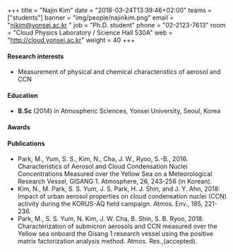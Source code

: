 +++
title = "Najin Kim"
date = "2018-03-24T13:39:46+02:00"
teams = ["students"]
banner = "img/people/najinkim.png"
email = "njkim@yonsei.ac.kr "
job = "Ph.D. student"
phone = "02-2123-7613"
room = "Cloud Physics Laboratory / Science Hall 530A"
web = "http://cloud.yonsei.ac.kr"
weight = 40
+++

#### Research interests
+ Measurement of physical and chemical characteristics of aerosol and CCN

#### Education
 + **B.Sc** (2014) in Atmospheric Sciences, Yonsei University, Seoul, Korea

#### Awards

#### Publications
+ Park, M., Yum, S. S., Kim, N., Cha, J. W., Ryoo, S.-B., 2016. Characteristics of Aerosol and Cloud Condensation Nuclei Concentrations Measured over the Yellow Sea on a Meteorological Research Vessel, GISANG 1. Atmosphere, 26, 243-256 (in Korean).
+ Kim, N., M. Park, S. S. Yum, J. S. Park, H. J. Shin, and J. Y. Ahn, 2018: Impact of urban aerosol properties on cloud condensation nuclei (CCN) activity during the KORUS-AQ field campaign. Atmos. Env., 185, 221-236.
+ Park, M., S. S. Yum, N. Kim, J. W. Cha, B. Shin, S. B. Ryoo, 2018: Characterization of submicron aerosols and CCN measured over the Yellow sea onboard the Gisang 1 research vessel using the positive matrix factorization analysis method. Atmos. Res.,(accepted).
